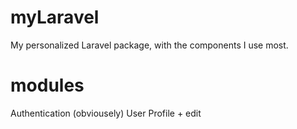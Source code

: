 # myLaravel
My personalized Laravel package, with the components I use most.

# modules
Authentication (obviousely)
User Profile + edit